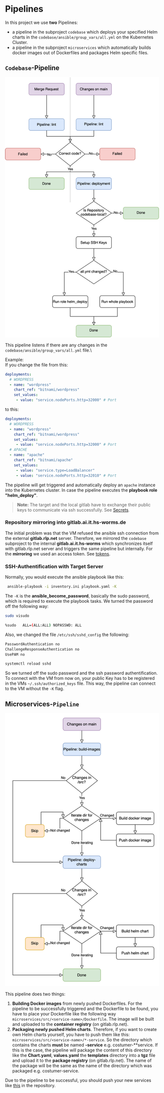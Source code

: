 # Pipelines

In this project we use **two** Pipelines:
- a pipeline in the subproject `codebase` which deploys your specified Helm charts in the `codebase/ansible/group_vars/all.yml` on the Kubernetes Cluster.
- a pipeline in the subproject `microservices` which automatically builds docker images out of Dockerfiles and packages Helm specific files.

## `Codebase`-Pipeline
![codebase_pipeline.drawio.svg](img/codebase-pipeline-diagram.svg)

This pipeline listens if there are any changes in the `codebase/ansible/group_vars/all.yml` file.\

Example:\
If you change the file from this:
```yaml
deployments:
  # WORDPRESS
  - name: "wordpress"
    chart_ref: "bitnami/wordpress"
    set_values:
     - value: "service.nodePorts.http=32000" # Port
```
to this:
```yaml
deployments:
  # WORDPRESS
  - name: "wordpress"
    chart_ref: "bitnami/wordpress"
    set_values:
     - value: "service.nodePorts.http=32000" # Port
  # APACHE
  - name: "apache"
    chart_ref: "bitnami/apache"
    set_values:
     - value: "service.type=LoadBalancer" 
     - value: "service.nodePorts.http=32010" # Port
```
The pipeline will get triggered and automatically deploy an `apache` instance into the Kubernetes cluster.
In case the pipeline executes the **playbook role "helm_deploy"**.

> **Note:** The target and the local gitlab have to exchange their public keys to communicate via ssh successfully. See [Secrets](./gitlab-secrets.md).

### Repository mirroring into gitlab.ai.it.hs-worms.de
The initial problem was that the VM refused the ansible ssh connection from the external **gitlab.rlp.net** server.
Therefore, we mirrored the `codebase` subproject to the internal **gitlab.ai.it.hs-worms** which synchronizes itself with gitlab.rlp.net server and triggers the same pipeline but internally.
For the **mirroring** we used an access token. See [tokens](./gitlab-tokens.md#local-mirror-of-codebase-repository).

### SSH-Authentification with Target Server
Normally, you would execute the ansible playbook like this:
```bash
 ansible-playbook -i inventory.ini playbook.yaml -K
```
The `-K` is the **ansible_become_password**, basically the sudo password, which is required to execute the playbook tasks.
We turned the password off the following way:
```bash
sudo visudo
```
```bash
%sudo   ALL=(ALL:ALL) NOPASSWD: ALL
```
Also, we changed the file `/etc/ssh/sshd_config` the following:
```bash
PasswordAuthentication no
ChallengeResponseAuthentication no
UsePAM no
```
```bash
systemctl reload sshd
```
So we turned off the sudo password and the ssh password authentification.
To connect with the VM from now on, your public Key has to be registered in the VMs `~/.ssh/authorized_keys` file.
This way, the pipeline can connect to the VM without the `-K` flag.

## Microservices-`Pipeline`
![microservice-pipeline.drawio.svg](img/microservice-pipeline-diagram.svg)

This pipeline does two things:
1) **Building Docker images** from newly pushed Dockerfiles. For the pipeline to be successfully triggered and the Dockerfile to be found, you have to place your Dockerfile like the following way `microservices/src/<service-name>/Dockerfile`. The image will be built and uploaded to the **container registry** (on gitlab.rlp.net).
2) **Packaging newly pushed Helm charts**. Therefore, if you want to create own Helm charts yourself, you have to push them like this: `microservices/src/<service-name>/*-service`. So the directory which contains the charts **must** be named <anything>**-service** e.g. costumer-**service. If this is the case, the pipeline will package the content of this directory like the **Chart.yaml**, **values.yaml** the **templates** directory into a **tgz** file and upload it to the **package registry** (on gitlab.rlp.net). The name of the package will be the same as the name of the directory which was packaged e.g. costumer-service.

Due to the pipeline to be successful, you should push your new services like [this](./deploy-own-services.md#push-a-new-service-in-this-way-example-with-frontend-service) in the repository.
